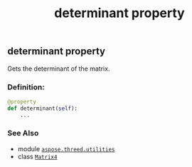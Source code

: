 ﻿---
title: determinant property
second_title: Aspose.3D for Python via .NET API References
description: 
type: docs
weight: 140
url: /aspose.threed.utilities/matrix4/determinant/
is_root: false
---

## determinant property


Gets the determinant of the matrix.
### Definition:
```python
@property
def determinant(self):
    ...
```

### See Also
* module [`aspose.threed.utilities`](../../)
* class [`Matrix4`](/3d/python-net/aspose.threed.utilities/matrix4)
